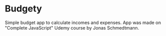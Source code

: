 # Budgety
Simple budget app to calculate incomes and expenses. App was made on "Complete JavaScript" Udemy course by Jonas Schmedtmann. 